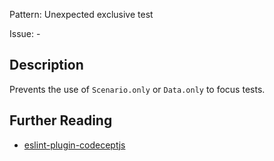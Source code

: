 Pattern: Unexpected exclusive test

Issue: -

## Description

Prevents the use of `Scenario.only` or `Data.only` to focus tests.

## Further Reading

* [eslint-plugin-codeceptjs](https://github.com/poenneby/eslint-plugin-codeceptjs#supported-rules)
